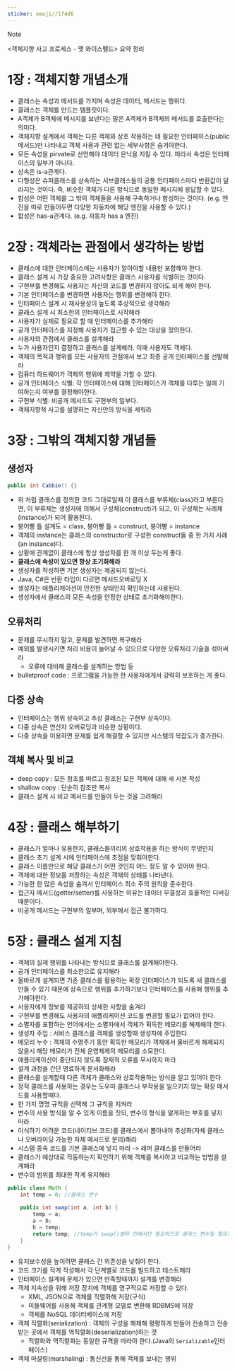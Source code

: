 ```yaml
---
sticker: emoji//1f4d6
---
```

> [!NOTE]
> <객체지향 사고 프로세스 - 맷 와이스펠드> 요약 정리
# 1장 : 객체지향 개념소개
- 클래스는 속성과 메서드를 가지며 속성은 데이터, 메서드는 행위다.
- 클래스는 객체를 만드는 템플릿이다.
- A객체가 B객체에 메시지를 보낸다는 말은 A객체가 B객체의 메서드를 호출한다는 의미다.
- 객체지향 설계에서 객체는 다른 객체와 상호 작용하는 데 필요한 인터페이스(public메서드)만 나타내고 객체 사용과 관련 없는 세부사항은 숨겨야한다.
- 모든 속성을 pirvate로 선언해야 데이터 은닉을 지킬 수 있다. 따라서 속성은 인터페이스의 일부가 아니다.
- 상속은 is-a관계다.
- 다형성은 슈퍼클래스를 상속하는 서브클래스들의 공통 인터페이스마다 반환값이 달라지는 것이다. 즉, 비슷한 객체가 다른 방식으로 동일한 메시지에 응답할 수 있다.
- 합성은 어떤 객체를 그 밖의 객체들을 사용해 구축하거나 합성하는 것이다.
  (e.g. 엔진을 따로 만들어두면 다양한 자동차에 해당 엔진을 사용할 수 있다.)
- 합성은 has-a관계다. (e.g. 자동차 has a 엔진)
# 2장 : 객체라는 관점에서 생각하는 방법
- 클래스에 대한 인터페이스에는 사용자가 알아야할 내용만 포함해야 한다.
- 클래스 설계 시 가장 중요한 고려사항은 클래스 사용자를 식별하는 것이다.
- 구현부를 변경해도 사용자는 자신의 코드를 변경하지 않아도 되게 해야 한다.
- 기본 인터페이스를 변경하면 사용자는 행위를 변경해야 한다.
- 인터페이스 설계 시 재사용성이 높도록 추상적으로 생각해라
- 클래스 설계 시 최소한의 인터페이스로 시작해라
- 사용자가 실제로 필요로 할 때 인터페이스를 추가해라
- 공개 인터페이스를 지정해 사용자가 접근할 수 있는 대상을 정의한다.
- 사용자의 관점에서 클래스를 설계해라
- 누가 사용자인지 결정하고 클래스를 설계해라. 이때 사용자도 객체다.
- 객체의 목적과 행위를 모든 사용자의 관점에서 보고 최종 공개 인터페이스를 선발해라
- 컴퓨터 하드웨어가 객체의 행위에 제약을 가할 수 있다.
- 공개 인터페이스 식별: 각 인터페이스에 대해 인터페이스가 객체를 다루는 일에 기여하는지 여부를 결정해야한다.
- 구현부 식별: 비공개 메서드도 구현부의 일부다.
- 객체지향적 사고를 설명하는 자신만의 방식을 세워라
# 3장 : 그밖의 객체지향 개념들
## 생성자
```java
public int Cabbie() {}
```
- 위 처럼 클래스를 정의한 코드 그대로일때 이 클래스를 부류체(class)라고 부른다면, 이 부류체는 생성자에 의해서 구성체(construct)가 되고, 이 구성체는 사례체(instance)가 되어 활용된다.
- 붕어빵 틀 설계도 = class, 붕어빵 틀 = construct, 붕어빵 = instance
- 객체의 instance는 클래스의 constructor로 구성한 construct들 중 한 가지 사례(an instance)다.
- 상황에 관계없이 클래스에 항상 생성자를 한 개 이상 두는게 좋다.
- **클래스에 속성이 있으면 항상 초기화해라**
- 생성자를 작성하면 기본 생성자는 제공되지 않는다.
- Java, C#은 반환 타입이 다르면 메서드오버로딩 X 
- 생성자는 애플리케이션이 안전한 상태인지 확인하는데 사용된다.
- 생성자에서 클래스의 모든 속성을 안정한 상태로 초기화해야한다.
## 오류처리
- 문제를 무시하지 말고, 문제를 발견하면 복구해라
- 예외를 발생시키면 처리 비용이 늘어날 수 있으므로 다양한 오류처리 기술을 섞어써라
	- 오류에 대비해 클래스를 설계하는 방법 등
- bulletproof code : 프로그램을 가능한 한 사용자에게서 강력히 보호하는 게 좋다.
## 다중 상속
- 인터페이스는 행위 상속이고 추상 클래스는 구현부 상속이다.
- 다중 상속은 연산자 오버로딩과 비슷한 상황이다.
- 다중 상속을 이용하면 문제를 쉽게 해결할 수 있지만 시스템의 복잡도가 증가한다.
## 객체 복사 및 비교
- deep copy : 모든 참조를 따르고 참조된 모든 객체에 대해 새 사본 작성
- shallow copy : 단순히 참조만 복사
- 클래스 설계 시 비교 메서드를 만들어 두는 것을 고려해라
# 4장 : 클래스 해부하기
- 클래스가 얼마나 유용한지, 클래스들끼리의 상호작용을 하는 방식이 무엇인지
- 클래스 초기 설계 시에 인터페이스에 초점을 맞춰야한다.
- 클래스 이름만으로 해당 클래스가 어떤 것인지 어느 정도 알 수 있어야 한다.
- 객체에 대한 정보를 저장하는 속성은 객체의 상태를 나타낸다.
- 가능한 한 많은 속성을 숨겨서 인터페이스 최소 주의 원칙을 준수한다.
- 접근자 메서드(getter/setter)를 사용하는 이유는 데이터 무결성과 효율적인 디버깅 때문이다.
- 비공개 메서드는 구현부의 일부며, 외부에서 접근 불가하다.
# 5장 : 클래스 설계 지침
- 객체의 실제 행위를 나타내는 방식으로 클래스를 설계해야한다.
- 공개 인터페이스를 최소한으로 유지해라
- 올바르게 설계되면 기존 클래스를 활용하는 확장 인터페이스가 되도록 새 클래스를 만들 수 있기 때문에 상속으로 행위를 추가하기보다 인터페이스를 사용해 행위를 추가해야한다.
- 사용자에게 정보를 제공하되 상세한 사항을 숨겨라
- 구현부를 변경해도 사용자의 애플리케이션 코드를 변경할 필요가 없어야 한다.
- 소멸자를 포함하는 언어에서는 소멸자에서 객체가 획득한 메모리를 해제해야 한다.
- 생성자 주입 : 서비스 클래스를 객체를 생성할때 생성자에 주입한다.
- 메모리 누수 : 객체의 수명주기 동안 획득한 메모리가 객체에서 올바르게 해제되지 않을시 해당 메모리가 전체 운영체제의 메모리를 소모한다.
- 애플리케이션이 중단되지 않도록 잠재적 오류를 무시하지 마라
- 설계 과정을 간단 명료하게 문서화해라
- 클래스를 설계할때 다른 객체가 클래스와 상호작용하는 방식을 알고 있어야 한다.
- 정적 클래스를 사용하는 경우는 도우미 클래스나 부작용을 일으키지 않는 확장 메서드를 사용할때다.
- 한 가지 명명 규칙을 선택해 그 규칙을 지켜라
- 변수의 사용 방식을 알 수 있게 이름을 짓되, 변수의 형식을 알게하는 부호를 넣지 마라
- 이식하기 어려운 코드(네이티브 코드)를 클래스에서 뽑아내어 추상화(자체 클래스나 오버라이딩 가능한 자체 메서드로 분리)해라
- 시스템 종속 코드를 기본 클래스에 넣지 마라 -> 래퍼 클래스를 만들어라
- 클래스가 예상대로 작동하는지 확인하기 위해 객체를 복사하고 비교하는 방법을 설계해라
- 변수의 범위를 최대한 작게 유지해라
```java
public class Math {
	int temp = 0; //클래스 변수
	
	public int swap(int a, int b) {
		temp = a;
		a = b;
		b = temp;
		return temp; //temp가 swap()범위 안에서만 필요하므로 클래스 변수일 필요가 없다.
	}
}
```
- 유지보수성을 높이려면 클래스 간 의존성을 낮춰야 한다.
- 코드 크기를 작게 작성해서 각 단계별로 코드를 빌드하고 테스트해라
- 인터페이스 설계에 문제가 있으면 만족할때까지 설계를 변경해라
- 객체 지속성을 위해 저장 장치에 객체를 영구적으로 저장할 수 있다.
	- XML, JSON으로 객체를 직렬화해 저장(구식)
	- 미들웨어를 사용해 객체를 관계형 모델로 변환해 RDBMS에 저장
	- 객체를 NoSQL 데이터베이스에 저장
- 객체 직렬화(serialization) : 객체의 구성을 해체해 평평하게 만들어 전송하고 전송 받는 곳에서 객체를 역직렬화(deserialization)하는 것
	- 직렬화와 역직렬화는 동일한 규격을 따라야 한다.(Java의 `Serializable`인터페이스)
- 객체 마샬링(marshaling) : 통신선을 통해 객체를 보내는 행위
